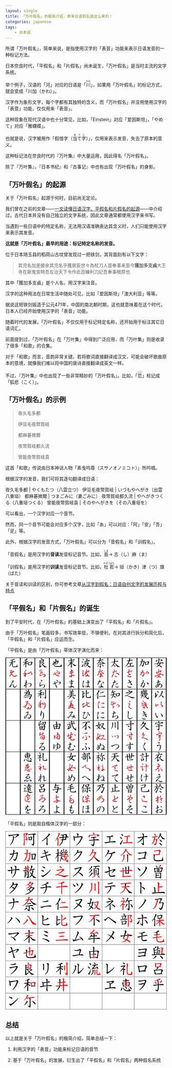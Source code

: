 ```yaml
---
layout: single
title: 「万叶假名」的极简介绍，原来日语假名是这么来的！
categories: japanese
tags:
    - 日本语
---
```


所谓「万叶假名」，简单来说，是指使用汉字的「表音」功能来表示日语发音的一种标记方法。

日本奈良时代，「平假名」和「片假名」尚未诞生，「万叶假名」是当时主流的文字系统。

举个例子，汉语的「河」对应的日语是「<ruby>川<rt>かわ</rt></ruby>」，如果用「万叶假名」的标记方式，就会变成「川加（かわ）」。

汉字作为象形文字，每个字都有其独特的含义，而「万叶假名」并没用使用汉字的「表意」功能，仅仅用来「表音」。

这种现象在现代汉语中也十分常见，比如，「Einstein」对应「爱因斯坦」，「やめて」对应「雅蠛蝶」。

也就是说，汉字被用作「假借字<span class='more'>（<ruby>当て字<rt>あてじ</rt></ruby>）</span>」，仅用来表示发音，失去了原本的意义。

这种标记法在奈良时代的『万叶集』中大量运用，因此得名「万叶假名」。

除了『万叶集』，『日本书纪』和『古事记』中也有出现「万叶假名」的身影。

## 「万叶假名」的起源

关于「万叶假名」起源于何时，目前尚无定论。

我们曾在之前的文章——[一文读懂日语汉字、平假名和片假名的起源](/japanese/kanji-kata-origin/)——中介绍过，古代日本并没有自己独立的文字系统，因此文章通常都使用汉字来书写。

当遇到一些日语中的特定名称，无法用汉语准确表达其含义时，人们只能使用汉字来表示其发音。

**这就是「万叶假名」最早的用途：标记特定名称的发音。**

位于日本琦玉县的稻荷山古坟曾发现过一把铁剑，其背面刻有以下文字：

> 其児名加差披余其児名乎獲居臣世々為杖刀人首奉事来至今**獲加多支鹵**大王寺在斯鬼宮時吾左治天下令作此百練利刀記吾奉事根原也

其中「獲加多支鹵」是个人名，用汉字来注音。

汉字的这种用法在日常生活中随处可见，比如「爱因斯坦」「澳大利亚」等等。

据说这把铁剑锻造于公元471年，中国的南北朝时期，这也就意味着在这个时代，日本人已经开始使用汉字的「表音」功能。

随着时代的发展，「万叶假名」不仅仅用于标记特定名称，还开始用于标注其它日语词汇。

前面提到过，「万叶假名」在「万叶集」中得到广泛应用，而「万叶集」则是收录了很多「和歌」的合集。

对于「和歌」而言，音韵非常关键。若将歌词直接翻译成汉文，可能会破坏歌曲原本的意境，就像我们难以将中国的唐诗直接翻译成英文一样。

不过，『万叶集』中也出现了一些非常精妙的「万叶假名」。比如，「<ruby>恋<rt>こい</rt></ruby>」标记成「狐悲（こく）」。

## 「万叶假名」的示例

> 夜久毛多都 
>
> 伊豆毛夜幣賀岐
> 
> 都麻碁微爾 
>
> 夜幣賀岐都久流 
>
> 曾能夜幣賀岐袁

这首「和歌」传说由日本神话人物「素戋呜尊<span class='more'>（スサノオノミコト）</span>」所吟唱。

根据汉字的发音，我们可将其逐句翻译成日语：

夜久毛多都 | やくもたつ<span class='more'>（八雲立つ）</span>
伊豆毛夜幣賀岐 | いづもやへがき<span class='more'>（出雲八重垣）</span>
都麻碁微爾 | つまごみに<span class='more'>（妻ごみに）</span>
夜幣賀岐都久流 | やへがきつくる<span class='more'>（八重垣つくる）</span>
曾能夜幣賀岐袁 | そのやへがきを<span class='more'>（その八重垣を）</span>

可以看出，一个汉字对应一个音节。

然而，同一个音节可能会对应多个汉字，比如「あ」可以对应：「阿」「安」「吾」「足」等。

此外，根据汉字的发音方式，「万叶假名」可以分为「音假名」和「训假名」。

「音假名」是用汉字的**音读**发音标记音节。比如，<ruby>島<rt>しま</rt></ruby>→ 志<span class='more'>（し）</span>麻<span class='more'>（ま）</span>

「训假名」是用汉字的**训读**发音标记音节。比如，<ruby>杜若<rt>かきつばた</rt></ruby>→ 垣<span class='more'>（かき）</span>津<span class='more'>（つ）</span>旗<span class='more'>（ばた）</span>

关于音读和训读的区别，你可参考文章[从汉字到假名：日语自创文字的发展历程与特点](/japanese/kanji-kana/)

## 「平假名」和「片假名」的诞生

到了平安时代，在「万叶假名」的基础上演变出了「平假名」和「片假名」。

由于「万叶假名」笔画较多，书写效率低，不够便利，在对其进行拆分和简化后，「平假名」和「片假名」应运而生。

「平假名」是由「万叶假名」草体汉字演化而来：

![](/assets/images/manyou-kana/origin_of_hiragana.png)

「平假名」则是取自楷体汉字的一部分：

![](/assets/images/manyou-kana/origin_of_katakana.svg)

## 总结

以上就是关于「万叶假名」的极简介绍，简单总结一下：

1) 利用汉字的「表音」功能来标记日语的音节

2) 基于「万叶假名」的发展，衍生出了「平假名」和「片假名」两种假名系统
